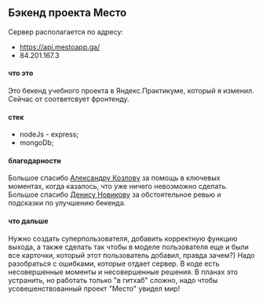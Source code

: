 ## Бэкенд проекта Место

Сервер располагается по адресу: 
- https://api.mestoapp.ga/ 
- 84.201.167.3

#### что это
Это бекенд учебного проекта в Яндекс.Практикуме, который я изменил.
Сейчас от соответсвует фронтенду.

#### cтек
- nodeJs - express;
- mongoDb;

#### благодарности
Большое спасибо [Александру Козлову](https://github.com/mr9d) за помощь в ключевых моментах, когда казалось, что уже ничего невозможно сделать. Большое спасибо [Денису Новикову](https://github.com/zlocate) за обстоятельное ревью и подсказки по улучшению бекенда.

#### что дальше
Нужно создать суперпользователя, добавить корректную функцию выхода, а также сделать так чтобы в моделе пользователя еще и были все карточки, который этот пользователь добавил, правда зачем?)
Надо разобраться с ошибками, которые отдает сервер.
В коде есть несовершенные моменты и несовершенные решения. В планах это устранить, но работать только "в гитхаб" сложно, надо чтобы усовешенствованный проект "Место" увидел мир!





